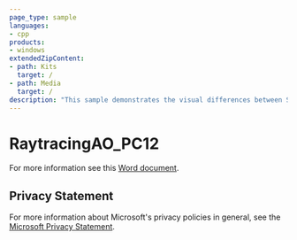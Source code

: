```yaml
---
page_type: sample
languages:
- cpp
products:
- windows
extendedZipContent:
- path: Kits
  target: /
- path: Media
  target: /
description: "This sample demonstrates the visual differences between Screen Space Ambient Occlusion and Ambient Occlusion using DirectX 12 with DirectX Raytracing (DXR)."
---
```


# RaytracingAO_PC12

For more information see this [Word document](https://github.com/microsoft/Xbox-ATG-Samples/blob/master/PCSamples/Raytracing/RaytracingAO_PC12/Readme.docx).

## Privacy Statement

For more information about Microsoft's privacy policies in general, see the [Microsoft Privacy Statement](https://privacy.microsoft.com/privacystatement/).
